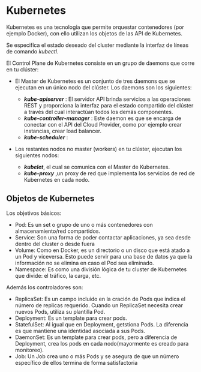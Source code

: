 # Kubernetes
Kubernetes es una tecnología que permite orquestar contenedores (por ejemplo Docker), con ello utilizan los objetos de las API de Kubernetes.

Se especifíca el estado deseado del cluster mediante la interfaz de líneas de comando *kubectl*.

El Control Plane de Kubernetes consiste en un grupo de daemons que corre en tu clúster:

- El Master de Kubernetes es un conjunto de tres daemons que se ejecutan en un único nodo del clúster. Los daemons son los siguientes:

    * __*kube-apiserver*__ : El servidor API brinda servicios a las operaciones REST y proporciona la interfaz para el estado compartido del clúster a través del cual interactúan todos los demás componentes.
    * __*kube-controller-manager*__ : Este daemon es que se encarga de conectar con el API del Cloud Provider, como por ejemplo crear instancias, crear load balancer.
    * __*kube-scheduler*__ : 

- Los restantes nodos no master (workers) en tu clúster, ejecutan los siguientes nodos:

    * __*kubelet*__, el cual se comunica con el Master de Kubernetes.
    * __*kube-proxy*__ ,un proxy de red que implementa los servicios de red de Kubernetes en cada nodo.

## Objetos de Kubernetes
Los objetivos básicos:

* Pod: Es un set o grupo de uno o más contenedores con almacenamiento/red compartidos.
* Service: Son una forma de poder contactar aplicaciones, ya sea desde dentro del cluster o desde fuera
* Volume: Como en Docker, es un directorio o un disco que está atado a un Pod y viceversa. Esto puede servir para una base de datos ya que la información no se elimina en caso el Pod sea eliminado.
* Namespace: Es como una división lógica de tu cluster de Kubernetes que divide: el tráfico, la carga, etc.

Además los controladores son:

* ReplicaSet: Es un campo incluido en la cración de Pods que indica el número de replicas requerido. Cuando un ReplicaSet necesita crear nuevos Pods, utiliza su plantilla Pod.
* Deployment: Es un template para crear pods.
* StatefulSet: Al igual que en Deployment, getstiona Pods. La diferencia es que mantiene una identidad asociada a sus Pods.
* DaemonSet: Es un template para crear pods, pero a diferencia de Deployment, crea los pods en cada nodo(mayormente es creado para monitoreo).
* Job: Un Job crea uno o más Pods y se asegura de que un número específico de ellos termina de forma satisfactoria
